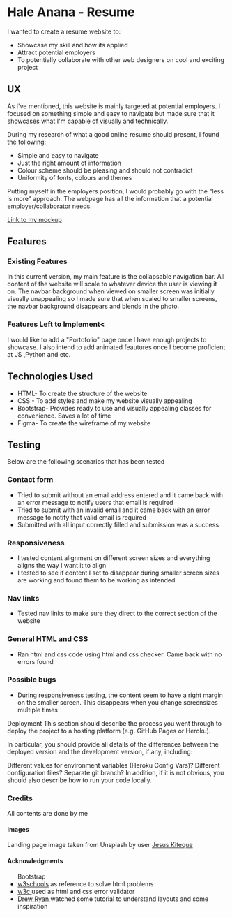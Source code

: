 <h1>Hale Anana - Resume </h1>

I wanted to create a resume website to:
<ul>
<li> Showcase my skill and how its applied </li>
<li> Attract potential employers </li>
<li> To potentially collaborate with other web designers on cool and exciting project</li>
</ul>

<h2> UX </h2>
As I've mentioned, this website is mainly targeted at potential employers. I focused on something simple and easy to navigate but made sure that it showcases what I'm capable of visually and technically.

During my research of what a good online resume should present, I found the following:

<ul>

<li> Simple and easy to navigate</li>
<li> Just  the right amount of information </li>
<li> Colour scheme should be pleasing and should not contradict</li>
<li> Uniformity of fonts, colours and themes</li>
</ul>

Putting myself in the employers position, I would probably go with the "less is more" approach.
The webpage has all the information that a potential employer/collaborator needs.


<a href="https://www.figma.com/file/uSBSgPJTvIpOQyNAWUnOl7/resume-website?node-id=0%3A1" target="_blank"> Link to my mockup</a>

<h2>Features</h2>

<h3>Existing Features</h3>

In this current version, my main feature is the collapsable navigation bar. All content of the website will scale to whatever device the user is viewing it on.
The navbar background when viewed on smaller screen was initially visually unappealing so I made sure that when scaled to smaller screens, the navbar background disappears and blends in the photo.


<h3>Features Left to Implement<</h3>
I would like to add a "Portofolio" page once I have enough projects to showcase.
I also intend to add animated feautures once I become proficient at JS ,Python and etc.

<h2>Technologies Used</h2>
<ul>
<li>HTML- To create the structure of the website</li>
<li>CSS - To add styles and make my website visually appealing</li>
<li>Bootstrap- Provides ready to use and visually appealing classes for convenience. Saves a lot of time </li>
<li>Figma- To create the wireframe of my website</li>
</ul>

<h2>Testing </h2>

Below are the following scenarios that has been tested

<h3>Contact form</h3>
<ul>
<li>Tried to submit without an email address entered and it came back with an error message to notify users that email is required</li>
<li>Tried to submit with an invalid email and it came back with an error message to notify that valid email is required</li>
<li>Submitted with all input correctly filled and submission was a success
</ul>

<h3>Responsiveness</h3>
<ul>
<li>I tested content alignment on different screen sizes and everything aligns the way I want it to align</li>
<li>I tested to see if content I set to disappear during smaller screen sizes are working and found them to be working as intended</li>
</ul>

<h3> Nav links</h3>
<ul>
<li>Tested nav links to make sure they direct to the correct section of the website</li>
</ul>

<h3> General HTML and CSS </h3>
<ul>
<li>Ran html and css code using html and css checker. Came back with no errors found</li>
</ul>

<h3>Possible bugs</h3>
<ul>
<li>During responsiveness testing, the content seem to have a right margin on the smaller screen. This disappears when you change screensizes multiple times</li>
</ul>



Deployment
This section should describe the process you went through to deploy the project to a hosting platform (e.g. GitHub Pages or Heroku).

In particular, you should provide all details of the differences between the deployed version and the development version, if any, including:

Different values for environment variables (Heroku Config Vars)?
Different configuration files?
Separate git branch?
In addition, if it is not obvious, you should also describe how to run your code locally.

<h3>Credits</h3>
All contents are done by me

<h4>Images</h4>
Landing page image taken from Unsplash by user <a href="https://unsplash.com/@jesuskiteque">Jesus Kiteque</a>

<h4>Acknowledgments</h4>
<ul>
Bootstrap
<li><a href="https://www.w3schools.com/default.asp" target="_blank">w3schools</a> as reference to solve html problems </li>
<li><a href="https://jigsaw.w3.org/css-validator/#validate_by_input" target="_blank">w3c </a> used as html and css error validator</li>
<li><a href="https://www.youtube.com/channel/UCtXGz0MBuqZUC8rmGddc07Q" target="_blank">Drew Ryan </a> watched some tutorial to understand layouts and some inspiration</li>

</ul>